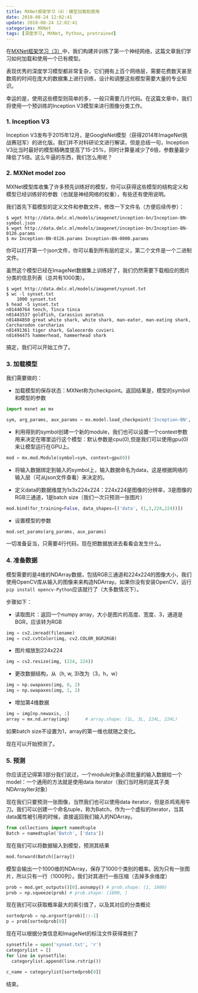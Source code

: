 ```yaml
---
title: MXNet框架学习（4）：模型加载和使用
date: 2018-08-24 12:02:41
update: 2018-08-24 12:02:41
categories: MXNet
tags: [深度学习, MXNet, Python, pretrained]
---
```


在[MXNet框架学习（3）]((https://murphypei.github.io/blog/2018/08/mxnet-module.html))中，我们构建并训练了第一个神经网络，这篇文章我们学习如何加载和使用一个已有模型。

<!--more-->

表现优秀的深度学习模型都非常复杂，它们拥有上百个网络层，需要花费数天甚至数周的时间在庞大的数据集上进行训练，设计和调整这些模型需要大量的专业知识。

幸运的是，使用这些模型则简单的多，一般只需要几行代码。在这篇文章中，我们将使用一个预训练的Inception V3模型来进行图像分类工作。

### 1. Inception V3

Inception V3发布于2015年12月，是GoogleNet模型（获得2014年ImageNet挑战赛冠军）的进化版。我们并不对科研论文进行解读，但是总结一句，Inception V3比当时最好的模型精确度提高了15-25%，同时计算量减少了6倍，参数量最少降低了5倍。这么牛逼的东西，我们怎么用呢？

### 2. MXNet model zoo

MXNet模型库收集了许多预先训练好的模型，你可以获得这些模型的结构定义和模型已经训练好的参数（也就是神经网络的权重），有些还有使用说明。

我们首先下载模型的定义文件和参数文件，修改一下文件名（方便后续传参）：

```shell
$ wget http://data.dmlc.ml/models/imagenet/inception-bn/Inception-BN-symbol.json
$ wget http://data.dmlc.ml/models/imagenet/inception-bn/Inception-BN-0126.params
$ mv Inception-BN-0126.params Inception-BN-0000.params
```

你可以打开第一个json文件，你可以看到所有层的定义，第二个文件是一个二进制文件。

虽然这个模型已经在ImageNet数据集上训练好了，我们仍然需要下载相应的图片分类的信息列表（总共有1000类）。

```
$ wget http://data.dmlc.ml/models/imagenet/synset.txt
$ wc -l synset.txt
    1000 synset.txt
$ head -5 synset.txt
n01440764 tench, Tinca tinca
n01443537 goldfish, Carassius auratus
n01484850 great white shark, white shark, man-eater, man-eating shark, Carcharodon carcharias
n01491361 tiger shark, Galeocerdo cuvieri
n01494475 hammerhead, hammerhead shark
```

搞定，我们可以开始工作了。

### 3. 加载模型

我们需要做的：

* 加载模型的保存状态：MXNet称为checkpoint。返回结果是，模型的symbol和模型的参数

```Python
import mxnet as mx

sym, arg_params, aux_params = mx.model.load_checkpoint('Inception-BN', 0) # 这个0就是修改参数文件的原因，也可以传入未修改的数值。
```

* 利用得到的symbol创建一个新的module，我们也可以设置一个context参数用来决定在哪里运行这个模型：默认参数是cpu(0),但是我们可以使用gpu(0)来让模型运行在GPU上。

```Python
mod = mx.mod.Module(symbol=sym, context=gpu(0))
```

* 将输入数据绑定到输入的symbol上，输入数据命名为data，这是根据网络的输入层（可从json文件查看）来决定的。

* 定义data的数据维度为1x3x224x224：224x224是图像的分辨率，3是图像的RGB三通道，1是batch size（我们一次只预测一张图片）

```Python
mod.bind(for_training=False, data_shapes=[('data', (1,3,224,224))])
```

* 设置模型的参数

```py
mod.set_params(arg_params, aux_params)
```

一切准备妥当，只需要4行代码，现在把数据放进去看看会发生什么。

### 4. 准备数据

模型需要的是4维的NDArray数据，包括RGB三通道和224x224的图像大小，我们使用OpenCV库从输入的图像来来构造NDArray。如果你没有安装OpenCV，运行`pip install opencv-Python`应该就行了（大多数情况下）。

步骤如下：

* 读取图片：返回一个numpy array，大小是图片的高度、宽度、3，通道是BGR，应该转为RGB

```py
img = cv2.imread(filename)
img = cv2.cvtColor(img, cv2.COLOR_BGR2RGB)
```

* 图片缩放到224x224

```py
img = cv2.resize(img, (224, 224))
```

* 更改数据结构，从（h, w, 3)改为（3，h，w）

```py
img = np.swapaxes(img, 0, 2)
img = np.swapaxes(img, 1, 2)
```

* 增加第4维数据

```py
img = img[np.newaxis, :]
array = mx.nd.array(img)      # array.shape: (1L, 3L, 224L, 224L)
```

如果batch size不设置为1，array的第一维也就随之变化。

现在可以开始预测了。

### 5. 预测

你应该还记得第3部分我们说过，一个module对象必须批量的输入数据给一个model：一个通用的方法就是使用data iterator（我们当时用的是其子类NDArrayIter对象）

现在我们只要预测一张图像，当然我们也可以使用data iterator，但是杀鸡焉用牛刀。我们可以创建一个命名tuple，称为Batch，作为一个虚拟的iterator，当其data属性被引用的时候，直接返回我们输入的NDArray。

```py
from collections import namedtuple
Batch = namedtuple('Batch', ['data'])
```

现在我们可以将数据输入到模型，预测其结果

```py
mod.forward(Batch([array])
```

模型会输出一个1000维的NDArray，保存了1000个类别的概率。因为只有一张图片，所以只有一行（1000列）。我们对其进行一些压缩（去掉多余维度）

```py
prob = mod.get_outputs()[0].asnumpy() # prob.shape: (1, 1000)
prob = np.squeeze(prob) # prob.shape: (1000, )
```

现在我们可以获取概率最大的索引值了，以及其对应的分类概论

```py
sortedprob = np.argsort(prob)[::-1]
p = prob[sortedprob[0]]
```

现在可以根据分类信息和ImageNet的标注文件获得类别了

```py
synsetfile = open('synset.txt', 'r')
categorylist = []
for line in synsetfile:
  categorylist.append(line.rstrip())

c_name = categorylist[sortedprob[0]]
```

结束。
